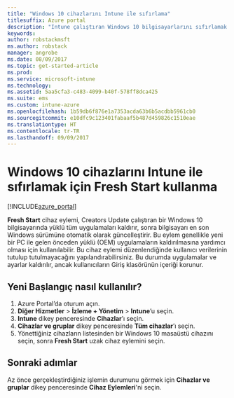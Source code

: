 ```yaml
---
title: "Windows 10 cihazlarını Intune ile sıfırlama"
titlesuffix: Azure portal
description: "Intune çalıştıran Windows 10 bilgisayarlarını sıfırlamak için Fresh Start kullanma hakkında bilgi edinin.\""
keywords: 
author: robstackmsft
ms.author: robstack
manager: angrobe
ms.date: 08/09/2017
ms.topic: get-started-article
ms.prod: 
ms.service: microsoft-intune
ms.technology: 
ms.assetid: 5aa5cfa3-c483-4099-b40f-578ff8dca425
ms.suite: ems
ms.custom: intune-azure
ms.openlocfilehash: 1b59db6f876e1a7353acda63b6b5acdbb5961cb0
ms.sourcegitcommit: e10dfc9c123401fabaaf5b487d459826c1510eae
ms.translationtype: HT
ms.contentlocale: tr-TR
ms.lasthandoff: 09/09/2017
---
```

# <a name="use-fresh-start-to-reset-windows-10-devices-with-intune"></a>Windows 10 cihazlarını Intune ile sıfırlamak için Fresh Start kullanma


[!INCLUDE[azure_portal](./includes/azure_portal.md)]

**Fresh Start** cihaz eylemi, Creators Update çalıştıran bir Windows 10 bilgisayarında yüklü tüm uygulamaları kaldırır, sonra bilgisayarı en son Windows sürümüne otomatik olarak güncelleştirir.
Bu eylem genellikle yeni bir PC ile gelen önceden yüklü (OEM) uygulamaların kaldırılmasına yardımcı olması için kullanılabilir. Bu cihaz eylemi düzenlendiğinde kullanıcı verilerinin tutulup tutulmayacağını yapılandırabilirsiniz. Bu durumda uygulamalar ve ayarlar kaldırılır, ancak kullanıcıların Giriş klasörünün içeriği korunur.

## <a name="how-to-use-fresh-start"></a>Yeni Başlangıç nasıl kullanılır?

1. Azure Portal’da oturum açın.
2. **Diğer Hizmetler** > **İzleme + Yönetim** > **Intune**’u seçin.
3. **Intune** dikey penceresinde **Cihazlar**’ı seçin.
4. **Cihazlar ve gruplar** dikey penceresinde **Tüm cihazlar**’ı seçin.
5. Yönettiğiniz cihazların listesinden bir Windows 10 masaüstü cihazını seçin, sonra **Fresh Start** uzak cihaz eylemini seçin.

## <a name="next-steps"></a>Sonraki adımlar

Az önce gerçekleştirdiğiniz işlemin durumunu görmek için **Cihazlar ve gruplar** dikey penceresinde **Cihaz Eylemleri**'ni seçin.

